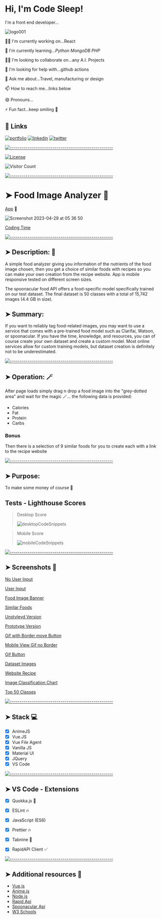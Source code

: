 # Hi, I'm Code Sleep! 

I'm a front end developer...


![logo001](https://user-images.githubusercontent.com/125808990/236808958-deddef64-0c3e-4e5b-92ce-84166aa87fc6.png)


👩‍💻 I'm currently working on...React 

🧠 I'm currently learning..._Python_ _MongoDB_ _PHP_

👯‍♀️ I'm looking to collaborate on...any A.I. Projects

🤔 I'm looking for help with...github actions

💬 Ask me about...Travel, manufacturing or design

📫 How to reach me...links below

😄 Pronouns...

⚡️ Fun fact...keep smiling 🤖

## 🔗 Links
[![portfolio](https://img.shields.io/badge/my_portfolio-000?style=for-the-badge&logo=ko-fi&logoColor=white)](https://codesleeps.github.io/Bootstrap-Portfolio/)
[![linkedin](https://img.shields.io/badge/linkedin-0A66C2?style=for-the-badge&logo=linkedin&logoColor=white)](#)
[![twitter](https://img.shields.io/badge/twitter-1DA1F2?style=for-the-badge&logo=twitter&logoColor=white)](#)


[![-----------------------------------------------------](https://raw.githubusercontent.com/andreasbm/readme/master/assets/lines/colored.png)](#additional-resources)

[![License](https://img.shields.io/packagist/l/dingo/api.svg?style=flat-square)](LICENSE)

![Visitor Count](https://profile-counter.glitch.me/codesleeps/count.svg)



[![-----------------------------------------------------](https://raw.githubusercontent.com/andreasbm/readme/master/assets/lines/colored.png)](#image-analyzer-)

# ➤ Food Image Analyzer 🌠

[App](https://codesleeps.github.io/Food-Analyzer/) 📲

![Screenshot 2023-04-29 at 05 36 50](https://user-images.githubusercontent.com/125808990/235283666-64ad1aff-7eb5-4dd9-aa69-6a56c6ec6f2f.png)


[Coding Time](https://user-images.githubusercontent.com/125808990/234698140-c33eed71-d6f3-448e-a372-64eef52a620c.png)


[![-----------------------------------------------------](https://raw.githubusercontent.com/andreasbm/readme/master/assets/lines/colored.png)](#description-)

## ➤ Description: 👀

A simple food analyzer giving you information of the nutrients of the food image chosen, then you get a choice of similar foods with recipes so you can make your own creation from the recipe website. App is mobile responsive tested on different screen sizes.

The spoonacular food API offers a food-specific model specifically trained on our test dataset.
The final dataset is 50 classes with a total of 15,742 images (4.4 GB in size).

## ➤ Summary:
If you want to reliably tag food-related images, you may want to use a service that comes with a pre-trained food model such as Clarifai, Watson, or spoonacular. If you have the time, knowledge, and resources, you can of course create your own dataset and create a custom model. Most online services allow for custom training models, but dataset creation is definitely not to be underestimated.



[![-----------------------------------------------------](https://raw.githubusercontent.com/andreasbm/readme/master/assets/lines/colored.png)](#operation-)

## ➤ Operation: 🪄

After page loads simply drag n drop a food image into the "grey-dotted area" and wait for the magic 🪄...
the following data is provided:

 - Calories
 - Fat
 - Protein
 - Carbs

### Bonus
Then there is a selection of 9 similar foods for you to create each with a link to the recipe website 
                               
                                                          

[![-----------------------------------------------------](https://raw.githubusercontent.com/andreasbm/readme/master/assets/lines/colored.png)](#purpose)

## ➤ Purpose:
To make some money of course 🤑

## Tests - Lighthouse Scores

> Desktop Score
> 
> ![desktopCodeSnippets](https://user-images.githubusercontent.com/125808990/224535765-40b36226-02c7-43c9-9ff5-7239925b8b1d.png)

> Mobile Score
> 
> ![mobileCodeSnippets](https://user-images.githubusercontent.com/125808990/224535785-14e39345-da99-4d14-99f0-d565bfd57cc5.png)

[![-----------------------------------------------------](https://raw.githubusercontent.com/andreasbm/readme/master/assets/lines/colored.png)](#screenshots)

## ➤ Screenshots 📸

[No User Input](https://user-images.githubusercontent.com/125808990/233476581-2fd1476a-492d-4a55-b869-158e9eb88f32.png)

[User Input](https://user-images.githubusercontent.com/125808990/233476678-512850dd-349b-467a-a749-eee76037daa4.png)

[Food Image Banner](https://user-images.githubusercontent.com/125808990/234614302-08faf883-fd02-4d3b-9b97-8c89faeeb93b.png)

[Similar Foods](https://user-images.githubusercontent.com/125808990/233476788-7c991ffe-a123-4ea6-8d14-f1abec9d4686.png)

[Unstyleyd Version](https://user-images.githubusercontent.com/125808990/233476870-70b16c82-2c8e-41a4-8d27-03fd79f961e3.png)

[Prototype Version](https://user-images.githubusercontent.com/125808990/234613788-c6fb692a-7a3e-4ef7-9d36-8cd6123eb19a.png)

[Gif with Border move Button](https://user-images.githubusercontent.com/125808990/234828575-ff9ecfb2-3ccb-4cd5-8dd9-99295eaf5b26.png)

[Mobile View Gif no Border](https://user-images.githubusercontent.com/125808990/234833094-fb8e4130-9a34-4702-b3c0-84e02cdedd15.png)

[Gif Button](https://user-images.githubusercontent.com/125808990/234833153-ee6afbc2-ce9c-4be9-854c-4257aac013e4.png)

[Dataset Images](https://user-images.githubusercontent.com/125808990/235284268-7bae440f-866d-4fde-9b3f-fc1eaefec74c.png)

[Website Recipe](https://user-images.githubusercontent.com/125808990/234833353-b8145ac5-093d-4e99-892e-c8720d7da1c6.png)

[Image Classification Chart](https://user-images.githubusercontent.com/125808990/235284299-9ae2b010-2c2b-4b16-9ea8-3a5bf0b951b8.png)

[Top 50 Classes](https://user-images.githubusercontent.com/125808990/235284348-1fac5cf9-3259-4d90-9c76-978841ae6879.png)



[![-----------------------------------------------------](https://raw.githubusercontent.com/andreasbm/readme/master/assets/lines/colored.png)](#stack)

## ➤ Stack 💻

- [x] AnimeJS
- [x] Vue.JS
- [x] Vue File Agent
- [x] Vanilla JS
- [x] Material UI
- [x] JQuery
- [x] VS Code

[![-----------------------------------------------------](https://raw.githubusercontent.com/andreasbm/readme/master/assets/lines/colored.png)](#vs-code---extensions)

## ➤ VS Code - Extensions

- [x] Quokka.js 🤖
- [x] ESLint 🔥
- [x] JavaScript (ES6) 
- [x] Prettier 🔥
- [x] Tabnine 🤖
- [x] RapidAPI Client ✅


[![-----------------------------------------------------](https://raw.githubusercontent.com/andreasbm/readme/master/assets/lines/colored.png)](#additional-resources)

## ➤ Additional resources 🎯

- [Vue.js](https://vuejs.org/)
- [Anime.js](https://animejs.com/)
- [Node.js](https://nodejs.org/api/synopsis.html)
- [Rapid Api](https://rapidapi.com/)
- [Spoonacular Api](https://rapidapi.com/spoonacular/api/recipe-food-nutrition/)
- [W3 Schools](https://www.w3schools.com/)

